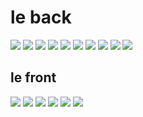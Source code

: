 <h1>le back</h1>
<img src="pics/e.png">
<img src="pics/ebank6.png">
<img src="pics/ebank7.png">
<img src="pics/ebank8.png">
<img src="pics/ebank1.png">
<img src="pics/ebank1.png">
<img src="pics/ebank2.png">
<img src="pics/ebank3.png">
<img src="pics/ebank4.png">
<img src="pics/ebank5.png">


<h2>le front</h2>
<img src="pics/ebank10.png">
<img src="pics/ebank11.png">
<img src="pics/ebank12.png">
<img src="pics/ebank13.png">
<img src="pics/ebank14.png">
<img src="pics/ebank15.png">






